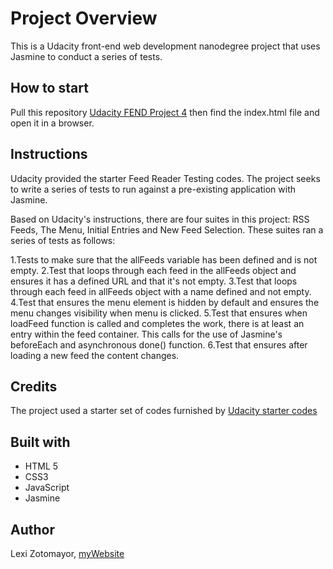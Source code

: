 # Project Overview

This is a Udacity front-end web development nanodegree project that uses Jasmine to conduct a series of tests. 


## How to start
Pull this repository <a href="https://github.com/lexizotomayor/Udacity-FEND-Feeder-Testing-Project">Udacity FEND Project 4</a> then find the index.html file and open it in a browser.


## Instructions

Udacity provided the starter Feed Reader Testing codes. The project seeks to write a series of tests to run against a pre-existing application with Jasmine.

Based on Udacity's instructions, there are four suites in this project: RSS Feeds, The Menu, Initial Entries and New Feed Selection. These suites ran a series of tests as follows:

1.Tests to make sure that the allFeeds variable has been defined and is not empty.
2.Test that loops through each feed in the allFeeds object and ensures it has a defined URL and that it's not empty.
3.Test that loops through each feed in allFeeds object with a name defined and not empty.
4.Test that ensures the menu element is hidden by default and ensures the menu changes visibility when menu is clicked.
5.Test that ensures when loadFeed function is called and completes the work, there is at least an entry within the feed container. This calls for the use of Jasmine's beforeEach and asynchronous done() function.
6.Test that ensures after loading a new feed the content changes.

## Credits

The project used a starter set of codes furnished by <a href="https://github.com/udacity/frontend-nanodegree-feedreader">Udacity starter codes</a>

## Built with
- HTML 5
- CSS3
- JavaScript
- Jasmine

## Author
Lexi Zotomayor, [myWebsite](https://zotomayor.com)
